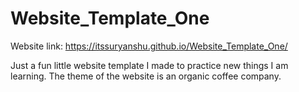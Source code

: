 # Website_Template_One

Website link: https://itssuryanshu.github.io/Website_Template_One/

Just a fun little website template I made to practice new things I am learning. The theme of the website is an organic coffee company.
